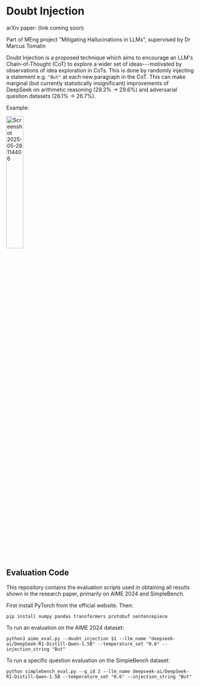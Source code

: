 # Doubt Injection

arXiv paper: (link coming soon)

Part of MEng project "Mitigating Hallucinations in LLMs", supervised by Dr Marcus Tomalin

Doubt Injection is a proposed technique which aims to encourage an LLM's Chain-of-Thought (CoT) to explore a wider set of ideas---motivated by observations of idea exploration in CoTs. This is done by randomly injecting a statement e.g. `"But"` at each new paragraph in the CoT. This can make marginal (but currently statistically insignificant) improvements of DeepSeek on arithmetic reasoning (29.2% $\rightarrow$ 29.6%) and adversarial question datasets (26.1% $\rightarrow$ 26.7%).

Example:

<img src="https://github.com/user-attachments/assets/ccb1ea5d-5439-4bed-bedc-8fdc638e0be0" style="width: 30%; height: auto;" alt="Screenshot 2025-05-28 114406">


## Evaluation Code
This repository contains the evaluation scripts used in obtaining all results shown in the research paper, primarily on AIME 2024 and SimpleBench.

First install PyTorch from the official website. Then:
```
pip install numpy pandas transformers protobuf sentencepiece
```
To run an evaluation on the AIME 2024 dataset:
```
python3 aime_eval.py --doubt_injection $1 --llm_name "deepseek-ai/DeepSeek-R1-Distill-Qwen-1.5B" --temperature_set "0.6" --injection_string "But"
```
To run a specific question evaluation on the SimpleBench dataset:
```
python simplebench_eval.py --q_id 2 --llm_name deepseek-ai/DeepSeek-R1-Distill-Qwen-1.5B --temperature_set "0.6" --injection_string "But"
```
